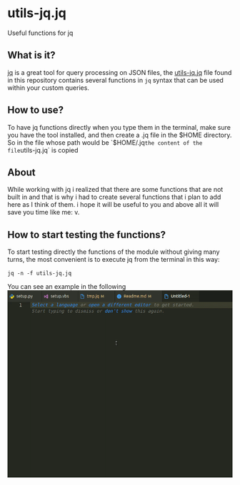 # utils-jq.jq

Useful functions for jq

## What is it?

[jq](https://stedolan.github.io/jq/) is a great tool for query processing on JSON files, 
the [utils-jq.jq](https://github.com/manuel-chinchi/utils-jq/blob/master/utils-jq.jq) file
found in this repository contains several functions in `jq` syntax that can be used within 
your custom queries.

## How to use?
To have jq functions directly when you type them in the terminal, make sure you have
the tool installed, and then create a .jq file in the $HOME directory.
So in the file whose path would be `$HOME/.jq` the content of the file `utils-jq.jq` is 
copied

## About
While working with jq i realized that there are some functions that are not built in and that is why i had to create several functions that i plan to add here as I think of them. i hope it will be useful to you and above all it will save you time like me: v.

## How to start testing the functions?
To start testing directly the functions of the module without giving many turns, the most convenient is to execute jq from the terminal in this way:
```
jq -n -f utils-jq.jq
```
You can see an example in the following ![image](src/gif/gif-readme-utils-jq-min.gif "sample testing functions")